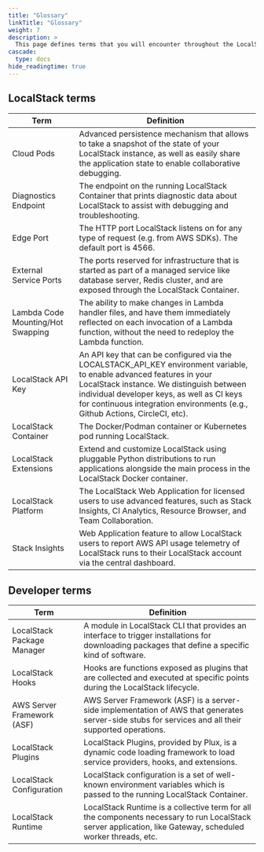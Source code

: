 ```yaml
---
title: "Glossary"
linkTitle: "Glossary"
weight: 7
description: >
  This page defines terms that you will encounter throughout the LocalStack documentation.
cascade:
  type: docs
hide_readingtime: true
---
```


## LocalStack terms

| Term | Definition |
| --------------------------------- | ----------------------------------------------------------------------------------------------------------------------------------------------------------------------------------------------------------------------------------------------------------------------------------------------- |
| Cloud Pods                        | Advanced persistence mechanism that allows to take a snapshot of the state of your LocalStack instance, as well as easily share the application state to enable collaborative debugging.                                                                                                        |
| Diagnostics Endpoint              | The endpoint on the running LocalStack Container that prints diagnostic data about LocalStack to assist with debugging and troubleshooting.                                                                                                                                                     |
| Edge Port                         | The HTTP port LocalStack listens on for any type of request (e.g. from AWS SDKs). The default port is 4566.                                                                                                                                                                                     |
| External Service Ports            | The ports reserved for infrastructure that is started as part of a managed service like database server, Redis cluster, and are exposed through the LocalStack Container.                                                                                                                       |
| Lambda Code Mounting/Hot Swapping | The ability to make changes in Lambda handler files, and have them immediately reflected on each invocation of a Lambda function, without the need to redeploy the Lambda function.                                                                                                             |
| LocalStack API Key                | An API key that can be configured via the LOCALSTACK_API_KEY environment variable, to enable advanced features in your LocalStack instance. We distinguish between individual developer keys, as well as CI keys for continuous integration environments (e.g., Github Actions, CircleCI, etc). |
| LocalStack Container              | The Docker/Podman container or Kubernetes pod running LocalStack.                                                                                                                                                                                                                               |
| LocalStack Extensions             | Extend and customize LocalStack using pluggable Python distributions to run applications alongside the main process in the LocalStack Docker container.                                                                                                                                         |
| LocalStack Platform               | The LocalStack Web Application for licensed users to use advanced features, such as Stack Insights, CI Analytics, Resource Browser, and Team Collaboration.                                                                                                                                     |
| Stack Insights                    | Web Application feature to allow LocalStack users to report AWS API usage telemetry of LocalStack runs to their LocalStack account via the central dashboard.                                                                                                                                   |

## Developer terms

| Term | Definition |
| --------------------------------- | ----------------------------------------------------------------------------------------------------------------------------------------------------------------------------------------------------------------------------------------------------------------------------------------------- |
| LocalStack Package Manager | A module in LocalStack CLI that provides an interface to trigger installations for downloading packages that define a specific kind of software.            |
| LocalStack Hooks           | Hooks are functions exposed as plugins that are collected and executed at specific points during the LocalStack lifecycle.                                  |
| AWS Server Framework (ASF) | AWS Server Framework (ASF) is a server-side implementation of AWS that generates server-side stubs for services and all their supported operations.         |
| LocalStack Plugins         | LocalStack Plugins, provided by Plux, is a dynamic code loading framework to load service providers, hooks, and extensions.                                 |
| LocalStack Configuration   | LocalStack configuration is a set of well-known environment variables which is passed to the running LocalStack Container.                                  |
| LocalStack Runtime         | LocalStack Runtime is a collective term for all the components necessary to run LocalStack server application, like Gateway, scheduled worker threads, etc. |

